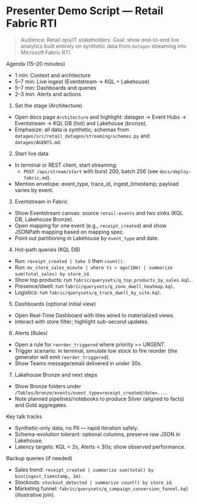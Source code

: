 # Presenter Demo Script — Retail Fabric RTI

>Audience: Retail ops/IT stakeholders. Goal: show end-to-end live analytics built entirely on synthetic data from `datagen` streaming into Microsoft Fabric RTI.

Agenda (15–20 minutes)
- 1 min: Context and architecture
- 5–7 min: Live ingest (Eventstream → KQL + Lakehouse)
- 5–7 min: Dashboards and queries
- 2–3 min: Alerts and actions

1) Set the stage (Architecture)
- Open docs page `Architecture` and highlight: datagen → Event Hubs → Eventstream → KQL DB (hot) and Lakehouse (bronze).
- Emphasize: all data is synthetic; schemas from `datagen/src/retail_datagen/streaming/schemas.py` and `datagen/AGENTS.md`.

2) Start live data
- In terminal or REST client, start streaming:
  - `POST /api/stream/start` with burst 200, batch 256 (see `docs/deploy-fabric.md`).
- Mention envelope: event_type, trace_id, ingest_timestamp; payload varies by event.

3) Eventstream in Fabric
- Show Eventstream canvas: source `retail-events` and two sinks (KQL DB, Lakehouse Bronze).
- Open mapping for one event (e.g., `receipt_created`) and show JSONPath mapping based on mapping spec.
- Point out partitioning in Lakehouse by `event_type` and date.

4) Hot-path queries (KQL DB)
- Run: `receipt_created | take 5` then `count()`.
- Run: `mv_store_sales_minute | where ts > ago(10m) | summarize sum(total_sales) by store_id`.
- Show top products: run `fabric/querysets/q_top_products_by_sales.kql`.
- Presence/dwell: run `fabric/querysets/q_zone_dwell_heatmap.kql`.
- Logistics: run `fabric/querysets/q_truck_dwell_by_site.kql`.

5) Dashboards (optional initial view)
- Open Real-Time Dashboard with tiles wired to materialized views.
- Interact with store filter; highlight sub-second updates.

6) Alerts (Rules)
- Open a rule for `reorder_triggered` where priority == URGENT.
- Trigger scenario: in terminal, simulate low stock to fire reorder (the generator will emit `reorder_triggered`).
- Show Teams message/email delivered in under 30s.

7) Lakehouse Bronze and next steps
- Show Bronze folders under `/Tables/bronze/events/event_type=receipt_created/date=...`.
- Note planned pipelines/notebooks to produce Silver (aligned to facts) and Gold aggregates.

Key talk tracks
- Synthetic-only data, no PII — rapid iteration safely.
- Schema-evolution tolerant: optional columns, preserve raw JSON in Lakehouse.
- Latency targets: KQL < 2s, Alerts < 30s; show observed performance.

Backup queries (if needed)
- Sales trend: `receipt_created | summarize sum(total) by bin(ingest_timestamp, 1m)`.
- Stockouts: `stockout_detected | summarize count() by store_id`.
- Marketing funnel: `fabric/querysets/q_campaign_conversion_funnel.kql` (illustrative join).

